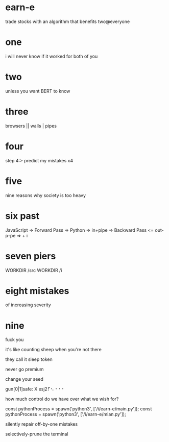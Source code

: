 # earn-e

trade stocks with an algorithm that benefits two@everyone

# one
i will never know if it worked for both of you

# two
unless you want BERT to know

# three

browsers || walls | pipes

# four
step 4:> predict my mistakes x4

# five
nine reasons why society is too heavy

# six past
JavaScript => Forward Pass => Python => in+pipe => Backward Pass <= out-p-pe => + i

# seven piers
WORKDIR /src
WORKDIR /i

# eight mistakes
of increasing severity

# nine
fuck you

it's like counting sheep when you're not there

they call it sleep token

never go premium

change your seed

gun[0|1]safe: X esj2⠏⠢⠐⠐⠐

how much control do we have over what we wish for?

const pythonProcess = spawn('python3', ['/i/earn-e/main.py']);
const pythonProcess = spawn('python3', ['/i/earn-e/mian.py']);

silently repair off-by-one mistakes

selectively-prune the terminal
